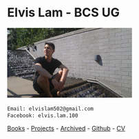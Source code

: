 # Elvis Lam - BCS UG
<img src="https://raw.githubusercontent.com/Megachin502/megachin502.github.io/master/Photos/sitting.jpg" alt="me" width="290"/>

```
Email: elvislam502@gmail.com
Facebook: elvis.lam.100
```

<!--Instagram: kill_hacker5-->

[Books](https://docs.google.com/document/d/e/2PACX-1vSnavpZfQekWbDnxqKuk29q_2rwAGsHqcZFUjSORzmMLdE0I5hvWUaIYCSaIolRwLXOQc_3PxpcINfx/pub) -  [Projects](https://docs.google.com/document/d/e/2PACX-1vTnDO_hotbN3bt4jg1GHH6EgCvj8603bCiHJ4J9xeCCTJizjOw9OluyiCG18HxAujKfa3Lq5-yYRqpq/pub) - [Archived](https://megachin502.github.io/websites/index.html) - [Github](https://github.com/Megachin502) - [CV](https://youtu.be/xarC5jAiO7w)
